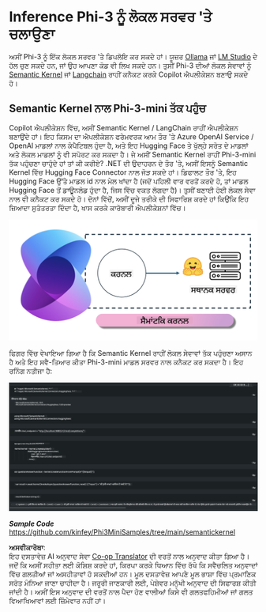 <!--
CO_OP_TRANSLATOR_METADATA:
{
  "original_hash": "bcf5dd7031db0031abdb9dd0c05ba118",
  "translation_date": "2025-05-09T12:02:47+00:00",
  "source_file": "md/01.Introduction/03/Local_Server_Inference.md",
  "language_code": "pa"
}
-->
# **Inference Phi-3 ਨੂੰ ਲੋਕਲ ਸਰਵਰ 'ਤੇ ਚਲਾਉਣਾ**

ਅਸੀਂ Phi-3 ਨੂੰ ਇੱਕ ਲੋਕਲ ਸਰਵਰ 'ਤੇ ਡਿਪਲੋਇ ਕਰ ਸਕਦੇ ਹਾਂ। ਯੂਜ਼ਰ [Ollama](https://ollama.com) ਜਾਂ [LM Studio](https://llamaedge.com) ਦੇ ਹੱਲ ਚੁਣ ਸਕਦੇ ਹਨ, ਜਾਂ ਉਹ ਆਪਣਾ ਕੋਡ ਵੀ ਲਿਖ ਸਕਦੇ ਹਨ। ਤੁਸੀਂ Phi-3 ਦੀਆਂ ਲੋਕਲ ਸੇਵਾਵਾਂ ਨੂੰ [Semantic Kernel](https://github.com/microsoft/semantic-kernel?WT.mc_id=aiml-138114-kinfeylo) ਜਾਂ [Langchain](https://www.langchain.com/) ਰਾਹੀਂ ਕਨੈਕਟ ਕਰਕੇ Copilot ਐਪਲੀਕੇਸ਼ਨ ਬਣਾਉ ਸਕਦੇ ਹੋ।


## **Semantic Kernel ਨਾਲ Phi-3-mini ਤੱਕ ਪਹੁੰਚ**

Copilot ਐਪਲੀਕੇਸ਼ਨ ਵਿੱਚ, ਅਸੀਂ Semantic Kernel / LangChain ਰਾਹੀਂ ਐਪਲੀਕੇਸ਼ਨ ਬਣਾਉਂਦੇ ਹਾਂ। ਇਹ ਕਿਸਮ ਦਾ ਐਪਲੀਕੇਸ਼ਨ ਫਰੇਮਵਰਕ ਆਮ ਤੌਰ 'ਤੇ Azure OpenAI Service / OpenAI ਮਾਡਲਾਂ ਨਾਲ ਕੰਪੈਟਿਬਲ ਹੁੰਦਾ ਹੈ, ਅਤੇ ਇਹ Hugging Face ਤੇ ਖੁੱਲ੍ਹੇ ਸਰੋਤ ਦੇ ਮਾਡਲਾਂ ਅਤੇ ਲੋਕਲ ਮਾਡਲਾਂ ਨੂੰ ਵੀ ਸਪੋਰਟ ਕਰ ਸਕਦਾ ਹੈ। ਜੇ ਅਸੀਂ Semantic Kernel ਰਾਹੀਂ Phi-3-mini ਤੱਕ ਪਹੁੰਚਣਾ ਚਾਹੁੰਦੇ ਹਾਂ ਤਾਂ ਕੀ ਕਰੀਏ? .NET ਦੀ ਉਦਾਹਰਨ ਦੇ ਤੌਰ 'ਤੇ, ਅਸੀਂ ਇਸਨੂੰ Semantic Kernel ਵਿੱਚ Hugging Face Connector ਨਾਲ ਜੋੜ ਸਕਦੇ ਹਾਂ। ਡਿਫਾਲਟ ਤੌਰ 'ਤੇ, ਇਹ Hugging Face ਉੱਤੇ ਮਾਡਲ id ਨਾਲ ਮੇਲ ਖਾਂਦਾ ਹੈ (ਜਦੋਂ ਪਹਿਲੀ ਵਾਰ ਵਰਤੋਂ ਕਰਦੇ ਹੋ, ਤਾਂ ਮਾਡਲ Hugging Face ਤੋਂ ਡਾਊਨਲੋਡ ਹੁੰਦਾ ਹੈ, ਜਿਸ ਵਿੱਚ ਵਕਤ ਲੱਗਦਾ ਹੈ)। ਤੁਸੀਂ ਬਣਾਈ ਹੋਈ ਲੋਕਲ ਸੇਵਾ ਨਾਲ ਵੀ ਕਨੈਕਟ ਕਰ ਸਕਦੇ ਹੋ। ਦੋਨਾਂ ਵਿੱਚੋਂ, ਅਸੀਂ ਦੂਜੇ ਤਰੀਕੇ ਦੀ ਸਿਫਾਰਿਸ਼ ਕਰਦੇ ਹਾਂ ਕਿਉਂਕਿ ਇਹ ਜ਼ਿਆਦਾ ਸੁਤੰਤਰਤਾ ਦਿੰਦਾ ਹੈ, ਖਾਸ ਕਰਕੇ ਕਾਰੋਬਾਰੀ ਐਪਲੀਕੇਸ਼ਨਾਂ ਵਿੱਚ।

![sk](../../../../../translated_images/sk.c244b32f4811c6f0938b9e95b0b2f4b28105bff6495bdc3b24cd42b3e3e89bb9.pa.png)


ਫਿਗਰ ਵਿੱਚ ਵੇਖਾਇਆ ਗਿਆ ਹੈ ਕਿ Semantic Kernel ਰਾਹੀਂ ਲੋਕਲ ਸੇਵਾਵਾਂ ਤੱਕ ਪਹੁੰਚਣਾ ਅਸਾਨ ਹੈ ਅਤੇ ਇਹ ਸਵੈ-ਤਿਆਰ ਕੀਤਾ Phi-3-mini ਮਾਡਲ ਸਰਵਰ ਨਾਲ ਕਨੈਕਟ ਕਰ ਸਕਦਾ ਹੈ। ਇਹ ਰਨਿੰਗ ਨਤੀਜਾ ਹੈ:


![skrun](../../../../../translated_images/skrun.fb7a635a22ae8b7919d6e15c0eb27262526ed69728c5a1d2773a97d4562657c7.pa.png)

***Sample Code*** https://github.com/kinfey/Phi3MiniSamples/tree/main/semantickernel

**ਅਸਵੀਕਾਰੋਥਾ**:  
ਇਹ ਦਸਤਾਵੇਜ਼ AI ਅਨੁਵਾਦ ਸੇਵਾ [Co-op Translator](https://github.com/Azure/co-op-translator) ਦੀ ਵਰਤੋਂ ਨਾਲ ਅਨੁਵਾਦ ਕੀਤਾ ਗਿਆ ਹੈ। ਜਦੋਂ ਕਿ ਅਸੀਂ ਸਹੀਤਾ ਲਈ ਕੋਸ਼ਿਸ਼ ਕਰਦੇ ਹਾਂ, ਕਿਰਪਾ ਕਰਕੇ ਧਿਆਨ ਵਿੱਚ ਰੱਖੋ ਕਿ ਸਵੈਚਲਿਤ ਅਨੁਵਾਦਾਂ ਵਿੱਚ ਗਲਤੀਆਂ ਜਾਂ ਅਸਹੀਤਾਵਾਂ ਹੋ ਸਕਦੀਆਂ ਹਨ। ਮੂਲ ਦਸਤਾਵੇਜ਼ ਆਪਣੇ ਮੂਲ ਭਾਸ਼ਾ ਵਿੱਚ ਪ੍ਰਮਾਣਿਕ ਸਰੋਤ ਮੰਨਿਆ ਜਾਣਾ ਚਾਹੀਦਾ ਹੈ। ਜਰੂਰੀ ਜਾਣਕਾਰੀ ਲਈ, ਪੇਸ਼ੇਵਰ ਮਨੁੱਖੀ ਅਨੁਵਾਦ ਦੀ ਸਿਫਾਰਸ਼ ਕੀਤੀ ਜਾਂਦੀ ਹੈ। ਅਸੀਂ ਇਸ ਅਨੁਵਾਦ ਦੀ ਵਰਤੋਂ ਨਾਲ ਪੈਦਾ ਹੋਣ ਵਾਲੀਆਂ ਕਿਸੇ ਵੀ ਗਲਤਫਹਿਮੀਆਂ ਜਾਂ ਗਲਤ ਵਿਆਖਿਆਵਾਂ ਲਈ ਜ਼ਿੰਮੇਵਾਰ ਨਹੀਂ ਹਾਂ।